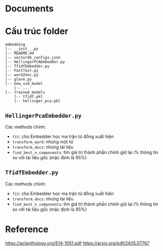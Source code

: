 Documents
=
# Cấu trúc folder
```
embedding
|-- __init__.py
|-- README.md
|-- vectordb_configs.json
|-- HellingerPCAEmbedder.py
|-- TfidfEmbedder.py
|-- FastText.py
|-- word2Vec.py
|-- glove.py
|-- bow_svd_model
	|-- ...
|-- trained_models
	|-- tfidf.pkl 
	|-- hellinger_pca.pkl
```

## `HellingerPcaEmbedder.py`
Các methods chính:
- `fit`: cho Embedder học ma trận từ đồng xuất hiện
- `transform_word`: nhúng một từ
- `transform_docs`: nhúng tài liệu
- `find_best_n_components`: tìm giá trị thành phần chính giữ lại $i$% thông tin so với tài liệu gốc (mặc định là 95%)

## `TfidfEmbedder.py`
Các methods chính:
- `fit`: cho Embedder học ma trận từ đồng xuất hiện
- `transform_docs`: nhúng tài liệu
- `find_best_n_components`: tìm giá trị thành phần chính giữ lại $i$% thông tin so với tài liệu gốc (mặc định là 95%)


# Reference
https://aclanthology.org/E14-1051.pdf
https://arxiv.org/pdf/2405.07767